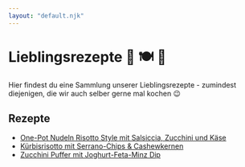 ```yaml
---
layout: "default.njk"
---
```


# Lieblingsrezepte 💚 🍽 🍷

Hier findest du eine Sammlung unserer Lieblingsrezepte - zumindest diejenigen,
die wir auch selber gerne mal kochen 😉

## Rezepte

- [One-Pot Nudeln Risotto Style mit Salsiccia, Zucchini und Käse](./rezepte/one-pot-pasta-risotto-style/)
- [Kürbisrisotto mit Serrano-Chips & Cashewkernen](./rezepte/kuerbiskern-risotto/)
- [Zucchini Puffer mit Joghurt-Feta-Minz Dip](./rezepte/zucchini-puffer-mit-joghurt-feta-minz-dip/)
